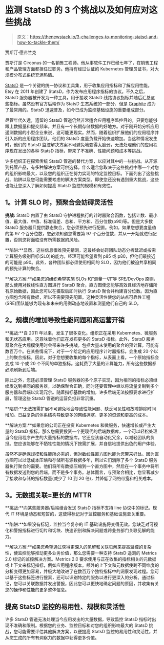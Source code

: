 # 监测 StatsD 的 3 个挑战以及如何应对这些挑战

> 原文：<https://thenewstack.io/3-challenges-to-monitoring-statsd-and-how-to-tackle-them/>

贾斯汀·德弗兰克

贾斯汀是 Circonus 的一名销售工程师。他从事软件工作已经七年了，在销售工程和产品管理方面都担任过职务。他持有经过认证的 Kubernetes 管理员证书，对大规模分布式系统充满热情。

[StatsD](https://github.com/statsd/statsd) 是一个关键的统一协议和工具集，用于收集应用指标和了解应用性能。Etsy 在 2011 年创建了 StatsD，作为发布应用程序指标的协议。不久之后，StatsD 服务器被开发为一种工具，用于接收 StatsD 线路协议指标并随后汇总这些指标。虽然没有官方后端作为 StatsD 生态系统的一部分，但是 [Graphite](https://graphite.readthedocs.io/en/stable/) 成为了最常用的。StatsD 迅速普及，如今已成为监控基础设施的重要组成部分。

尽管年代久远，遗留的 StatsD 管道仍然非常适合应用程序监控目的，只要您能够跟上数据量和提交频率，并且有一个长期存储数据的好地方。对于刚开始分析应用遥测数据的小型企业来说，这可能更现实。然而，随着组织扩展他们的应用程序并引入新的应用程序团队，他们的 StatsD 度量负载开始快速增加。当这种情况发生时，他们的 StatsD 监控解决方案不可避免地变得太脆弱，无法处理他们的应用程序现在发出的各种 StatsD 指标，带来了不准确、性能问题和成本等挑战。

许多组织正在探索传统 StatsD 管道的替代方案，以应对其中的一些挑战。从开源到托管产品，有多种解决方案可供选择。什么适合您取决于这些挑战中哪一个对您的组织影响最大，以及您的组织正在努力实现的特定监控目标。下面列出了这些挑战、陷阱以及您可能需要考虑的解决方案类型。即使您还没有遇到重大挑战，这些也能让您深入了解如何提高 StatsD 监控的规模和有效性。

## **1。计算 SLO 时，预聚合会妨碍灵活性**

**挑战:** StatsD 内置了由 StatsD 守护进程执行的计时器聚合函数，包括计数、最小值、最大值、中值、标准偏差、总和、平方和、百分位数(p90)等。但是大多数 StatsD 服务器只提供静态聚合，您必须预先进行配置。例如，如果您想要度量值的第 97 个百分位数，您必须知道您需要第 97 个百分位数，并从一开始就进行配置，否则您将面临没有所需数据的风险。

**陷阱:**显然，这些信息很难预先猜测，这最终会妨碍团队动态分析延迟或按需计算服务级别目标(SLO)的能力。经理可能希望看到 p85 或 p80，但他们最接近的可能是 p90。此外，各种团队都必须使用相同的 SLO，因为他们被迫共享相同的预先计算的聚合。

**解决方案:**如果您的组织希望实施 SLOs 和“测量一切”等 SRE/DevOps 原则，那么使用对数线性直方图进行 StatsD 聚合。直方图使您能够高效且经济地存储所有原始数据，因此您可以在摄取后即时执行 StatsD 聚合并构建百分位数。因为直方图包含所有数据，所以不需要预先配置。这种灵活性使您的站点可靠性工程(SRE)团队能够为现有和未来的用例动态地设置和测量他们自己的 SLO。

## **2。规模的增加导致性能问题和高运营开销**

**挑战:**自 2011 年以来，发生了很多变化。组织正在采用 Kubernetes、微服务和无状态应用。这意味着他们正在发布更多的 StatsD 指标。此外，StatsD 服务器聚合在大规模使用时会带来许多挑战，包括大量未使用的聚合的预计算，可能有数百万个。在某些情况下，对于一个给定的应用程序计时器指标，会生成 20 个以上的聚合指标，因此，对于您想要收集的每个指标，从表面上看，一个原始指标会变成 10 个或 20 个不同的单独指标。这耗费了大量的计算能力，所有这些数据都必须刷新到后端。

除此之外，您还必须管理 StatsD 服务器的多个原子实现，因为相同的指标必须继续发送到相同的服务器，以确保聚合正确，同时还要管理中继以将流量复制到多个服务器和后端以实现冗余。随着指标基数的增加，许多后端无法按照要求进行扩展，管理这些 StatsD 管道的运营负担非常沉重。

**陷阱:**无法按需扩展不可避免地会导致性能问题、缺乏可见性和故障排除时间增加。日益复杂的体系结构导致更多的网络拥塞、更多的资源和更高的成本。

**解决方案:**如果您的公司正在投资 Kubernetes 和微服务，快速增长或产生大量的 StatsD 指标，那么您需要投资一个更现代的后端数据库，一个可以轻松处理当今应用程序产生的大量指标的数据库。它还应该自动化冗余，以减轻团队的负担。您应该能够在不牺牲性能的情况下按需扩展，并自信地提供出色的用户体验。

虽然不是确保规模和性能所必需的，但对数线性直方图也能为您带来好处。因为直方图可以以低成本压缩和存储所有源数据多年，所以它们消除了多个 StatsD 服务器执行聚合的需要。他们将所有数据压缩到一个直方图中，然后在一个事务中将所有数据发送到您的后端，而不是多个事务。总体而言，与预聚合相比，您显著减少了接收和存储的指标数量(减少了 10 到 20 倍)，并降低了网络带宽和相关成本。

## **3。无数据关联=更长的 MTTR**

**挑战:**向某些服务器/后端组合发送 StatsD 指标不支持 line 协议中的标记。现代 IT 环境是动态和短暂的，这使得标记对于监控服务和基础设施至关重要。

**陷阱:**如果没有标记，监控当今复杂的 IT 基础设施将变得无效。您缺乏对可视化和警报指标进行切片和切块、快速识别和解决问题或跨业务部门关联见解的能力。

**解决方案:**如果您希望通过获得更深入的见解和关联见解来提高监控的复杂性，使监控能够推动更多业务价值，那么您需要一种支持 StatsD 遥测的 Metrics 2.0 标记的监控解决方案。Metrics 2.0 要求使用与正在收集的指标相关的元数据或上下文来标记指标，例如应用程序版本。额外的上下文和元数据使跨不同维度的分析变得更加容易，并极大地改进了在数百万个独特指标中的洞察发现过程。您可以基于这些标签进行搜索，还可以识别特定的服务以进行更深入的分析。通过标记，您可以关联数据并发出警报，因此您可以更快地确定问题的原因，并收集有关您的操作和性能的更多整体信息。

## **提高 StatsD 监控的易用性、规模和灵活性**

许多 StatsD 管道无法处理当今应用发出的大量数据，导致监控 StatsD 指标时出现不准确和限制。根据您的业务、监控目标和对您的组织影响最大的 StatsD 挑战，您可能需要评估其他解决方案，以便提高 StatsD 监控的易用性和灵活性，并从您生成的所有有洞察力的数据中获得更多价值。

<svg xmlns:xlink="http://www.w3.org/1999/xlink" viewBox="0 0 68 31" version="1.1"><title>Group</title> <desc>Created with Sketch.</desc></svg>